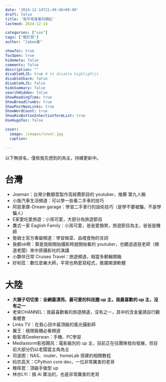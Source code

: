 ```yaml
---
date: '2024-12-14T21:48:40+08:00'
draft: false
title: '我平常會看的網紅'
lastmod: 2024-12-14

categories: ["use"]
tags: ["關於我"]
author: "Jabee姜"

showToc: true
TocOpen: true
hidemeta: false
comments: false
description: ""
disableHLJS: true # to disable highlightjs
disableShare: false
disableHLJS: false
hideSummary: false
searchHidden: false
ShowReadingTime: true
ShowBreadCrumbs: true
ShowPostNavLinks: true
ShowWordCount: true
ShowRssButtonInSectionTermList: true
UseHugoToc: false

cover:
  image: /images/cover.jpg
  caption: 

---
```


以下無排名，僅依我先想到的為主，持續更新中。

# 台灣

- Joeman：台灣少數願意製作高經費節目的 youtuber，推薦 第九人稱
- 小施汽車生活頻道：可以學一些看二手車的技巧
- 阿慈車庫-Dream garage：學習二手車行的話術技巧（是學不要被騙，不是學騙人）
- E家愛吃愛旅遊：小孩可愛，大部分為旅遊節目
- 鷹式一家 Eaglish Family：小孩可愛，爸爸愛搞笑，旅遊節目為主，爸爸是機師
- 詹姆士官方專屬頻道：學習做菜、品嚐食物的言詞
- 我都ok啊：算是我剛開始攝影時就開始看的 youtuber，也聽過道慈老師（頻道老闆）來中原攝影社的演講
- 小夥伴日常 Cruises Travel：旅遊頻道，相當多郵輪開箱
- 好和弦：數位音樂大師，平常也熱愛寫程式，推廣開源軟體

# 大陸

- **大狸子切切里：全網最漂亮、最可愛的科技圈 up 主，我最喜歡的 up 主，沒有之一**
- 老宋CHANNEL：我最喜歡看的旅遊頻道，沒有之一，其中的含金量請自行觀看體會
- Links TV：在我心目中最頂級的風光攝影師
- 翼王：極限裝機必看頻道
- 极客湾Geekerwan：手機、PC學習
- Mediastorm影视飓风：電影級別的 up 主，目前正在往團隊發向發展，但目前大部分仍以老闆當主角為主
- 司波图：NAS、router、homeLab 搭建的相關教程
- 码农高天：CPython core dev，一位非常厲害的老哥
- 稚晖君：頂級手做型 up
- 林亦LYi：搞 AI 算法的，也是非常厲害的老哥
